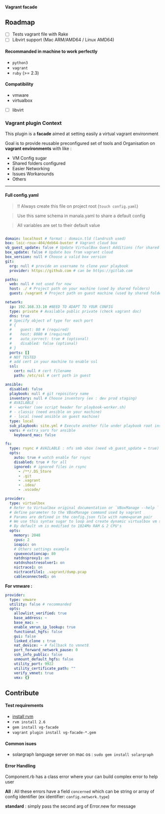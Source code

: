 
#### Vagrant facade

## Roadmap

- [ ] Tests vagrant file with Rake
- [ ] Libvirt support (Mac ARM/AMD64 / Linux AMD64)

#### Recommanded in machine to work perfectly

- `python3`
- `vagrant`
- `ruby` (>= 2.3)

#### Compatibility

- vmware
- virtualbox
- [ ] libvirt

### Vagrant plugin Context

This plugin is a **facade** aimed at setting easily a virtual vagrant environment

Goal is to provide reusable preconfigured set of tools and Organisation on **vagrant environments** with like :

- VM Config sugar
- Shared folders configured
- Easier Networking
- Issues Workarounds
- Others

---

#### Full config.yaml
> !! Always create this file on project root (`touch config.yaml`)

> Use this same schema in manala.yaml to share a default config

> All variables are set to their default value

```yaml

domain: localhost # format : domain.tld (landrush used)
box: loic-roux-404/deb64-buster # Vagrant cloud box
vb_guest_update: false # Update VirtualBox Guest Additions (for shared folders)
box_update: false # Update box from vagrant cloud
box_version: null # Choose a valid box version
git:
  org: null # provide an username to clone your playbook
  provider: https://github.com # can be https://gitlab.com

paths:
  web: null # not used for now
  host: ./ # Project path on your machine (used by shared folders)
  guest: /vagrant # Project path on guest machine (used by shared folders)

network:
  ip: 192.168.33.10 #NEED TO ADAPT TO YOUR CONFIG
  type: private # Available public private (check vagrant doc)
  dns: true
  # Specify object of type for each port
  # {
  #    guest: 80 # (required)
  #    host: 8080 # (required)
  #    auto_correct: true # (optional)
  #    disabled: false (optional)
  # }
  ports: []
  # NOT TESTED
  # add cert in your machine to enable ssl
  ssl:
    cert: null # cert filename
    path: /etc/ssl # cert path in guest

ansible:
  disabled: false
  playbook: null # git repository name
  inventory: null # Choose inventory (ex : dev prod staging)
  # AVAILABLE :
  # - worker (see script header for playbook-worker.sh)
  # - classic (need ansible on your machine)
  # - local (need ansible on guest machine)
  type: local
  sub_playbook: site.yml # Execute another file under playbook root instead of default site.yml
  vars: # extra_vars for ansible
    keyboard_mac: false

fs:
  type: rsync # AVAILABLE : nfs smb vbox (need vb_guest_update = true)
  opts:
    auto: true # watch enable for rsync
    disabled: true # for all
    ignored: # ignored files in rsync
      - /**/.DS_Store
      - .git
      - .vagrant
      - .idea/
      - .vscode/

provider:
  type: virtualbox
  # Refer to Virtualbox original documentation or `VBoxManage --help `
  # define parameter to the VBoxManage command used by vagrant
  # Params are defined in the config.json file with name=param pair
  # We use this syntax sugar to loop and create dynamic virtualbox vm settings
  # By default vm is modified to 1024Mo RAM & 2 CPU's
  opts:
    memory: 2048
    cpus: 2
    ioapic: on
    # Others settings example
    cpuexecutioncap: 80
    natdnsproxy1: on
    natdnshostresolver1: on
    nictrace1: on
    nictracefile1: .vagrant/dump.pcap
    cableconnected1: on

```

**For vmware :**

```yaml
provider:
  type: vmware
  utility: false # recommanded
  opts:
    allowlist_verified: true
    base_address: ~
    base_mac: ~
    enable_vmrun_ip_lookup: true
    functional_hgfs: false
    gui: false
    linked_clone : true
    nat_device: ~ # fallback to vmnet8
    port_forward_network_pause: 0
    ssh_info_public: false
    unmount_default_hgfs: false
    utility_port: 9922
    utility_certificate_path: ""
    verify_vmnet: true
    vmx: {}

```

## Contribute

#### Test requirements

- [install rvm](https://rvm.io/rvm/install)
- `rvm install 2.6`
- `gem install vg-facade`
- `vagrant plugin install vg-facade-*.gem`

#### Common isues

- solargraph language server on mac os : `sudo gem install solargraph`

#### Error Handling

Component.rb has a class error where your can build complex error to help user

**All** : All these errors have a field `concerned`
which can be string or array of config identifier (ex identifier: `config.network.type`)

**standard** : simply pass the second arg of Error.new for message
